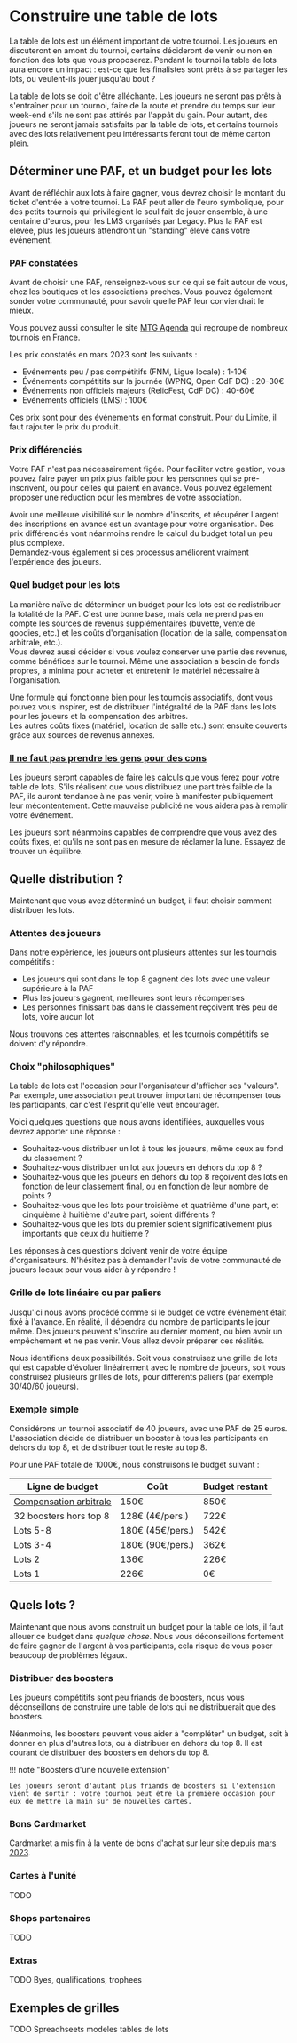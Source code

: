 # Construire une table de lots

La table de lots est un élément important de votre tournoi. Les joueurs en discuteront en amont du tournoi, certains décideront de venir ou non en fonction des lots que vous proposerez. Pendant le tournoi la table de lots aura encore un impact : est-ce que les finalistes sont prêts à se partager les lots, ou veulent-ils jouer jusqu'au bout ?

La table de lots se doit d'être alléchante. Les joueurs ne seront pas prêts à s'entraîner pour un tournoi, faire de la route et prendre du temps sur leur week-end s'ils ne sont pas attirés par l'appât du gain. Pour autant, des joueurs ne seront jamais satisfaits par la table de lots, et certains tournois avec des lots relativement peu intéressants feront tout de même carton plein.


## Déterminer une PAF, et un budget pour les lots

Avant de réfléchir aux lots à faire gagner, vous devrez choisir le montant du ticket d'entrée à votre tournoi. La PAF peut aller de l'euro symbolique, pour des petits tournois qui privilégient le seul fait de jouer ensemble, à une centaine d'euros, pour les LMS organisés par Legacy. Plus la PAF est élevée, plus les joueurs attendront un "standing" élevé dans votre événement.


### PAF constatées

Avant de choisir une PAF, renseignez-vous sur ce qui se fait autour de vous, chez les boutiques et les associations proches. Vous pouvez également sonder votre communauté, pour savoir quelle PAF leur conviendrait le mieux.

Vous pouvez aussi consulter le site [MTG Agenda](https://mtg-agenda.fr/) qui regroupe de nombreux tournois en France.

Les prix constatés en mars 2023 sont les suivants :  
- Evénements peu / pas compétitifs (FNM, Ligue locale) : 1-10€  
- Événements compétitifs sur la journée (WPNQ, Open CdF DC) : 20-30€  
- Événements non officiels majeurs (RelicFest, CdF DC) : 40-60€  
- Evénements officiels (LMS) : 100€  

Ces prix sont pour des événements en format construit. Pour du Limite, il faut rajouter le prix du produit.


### Prix différenciés

Votre PAF n'est pas nécessairement figée. Pour faciliter votre gestion, vous pouvez faire payer un prix plus faible pour les personnes qui se pré-inscrivent, ou pour celles qui paient en avance. Vous pouvez également proposer une réduction pour les membres de votre association.

Avoir une meilleure visibilité sur le nombre d'inscrits, et récupérer l'argent des inscriptions en avance est un avantage pour votre organisation. Des prix différenciés vont néanmoins rendre le calcul du budget total un peu plus complexe.  
Demandez-vous également si ces processus améliorent vraiment l'expérience des joueurs.


### Quel budget pour les lots

La manière naïve de déterminer un budget pour les lots est de redistribuer la totalité de la PAF. C'est une bonne base, mais cela ne prend pas en compte les sources de revenus supplémentaires (buvette, vente de goodies, etc.) et les coûts d'organisation (location de la salle, compensation arbitrale, etc.).  
Vous devrez aussi décider si vous voulez conserver une partie des revenus, comme bénéfices sur le tournoi. Même une association a besoin de fonds propres, a minima pour acheter et entretenir le matériel nécessaire à l'organisation.

Une formule qui fonctionne bien pour les tournois associatifs, dont vous pouvez vous inspirer, est de distribuer l'intégralité de la PAF dans les lots pour les joueurs et la compensation des arbitres.  
Les autres coûts fixes (matériel, location de salle etc.) sont ensuite couverts grâce aux sources de revenus annexes.


### [Il ne faut pas prendre les gens pour des cons](https://www.youtube.com/watch?v=TpRNInscPdE)

Les joueurs seront capables de faire les calculs que vous ferez pour votre table de lots. S'ils réalisent que vous distribuez une part très faible de la PAF, ils auront tendance à ne pas venir, voire à manifester publiquement leur mécontentement. Cette mauvaise publicité ne vous aidera pas à remplir votre événement.

Les joueurs sont néanmoins capables de comprendre que vous avez des coûts fixes, et qu'ils ne sont pas en mesure de réclamer la lune. Essayez de trouver un équilibre.


## Quelle distribution ?

Maintenant que vous avez déterminé un budget, il faut choisir comment distribuer les lots.


### Attentes des joueurs

Dans notre expérience, les joueurs ont plusieurs attentes sur les tournois compétitifs :
- Les joueurs qui sont dans le top 8 gagnent des lots avec une valeur supérieure à la PAF  
- Plus les joueurs gagnent, meilleures sont leurs récompenses  
- Les personnes finissant bas dans le classement reçoivent très peu de lots, voire aucun lot  

Nous trouvons ces attentes raisonnables, et les tournois compétitifs se doivent d'y répondre.


### Choix "philosophiques"

La table de lots est l'occasion pour l'organisateur d'afficher ses "valeurs". Par exemple, une association peut trouver important de récompenser tous les participants, car c'est l'esprit qu'elle veut encourager.

Voici quelques questions que nous avons identifiées, auxquelles vous devrez apporter une réponse :  
- Souhaitez-vous distribuer un lot à tous les joueurs, même ceux au fond du classement ?  
- Souhaitez-vous distribuer un lot aux joueurs en dehors du top 8 ?  
- Souhaitez-vous que les joueurs en dehors du top 8 reçoivent des lots en fonction de leur classement final, ou en fonction de leur nombre de points ?  
- Souhaitez-vous que les lots pour troisième et quatrième d'une part, et cinquième à huitième d'autre part, soient différents ?  
- Souhaitez-vous que les lots du premier soient significativement plus importants que ceux du huitième ?  

Les réponses à ces questions doivent venir de votre équipe d'organisateurs. N'hésitez pas à demander l'avis de votre communauté de joueurs locaux pour vous aider à y répondre !


### Grille de lots linéaire ou par paliers

Jusqu'ici nous avons procédé comme si le budget de votre événement était fixé à l'avance. En réalité, il dépendra du nombre de participants le jour même. Des joueurs peuvent s'inscrire au dernier moment, ou bien avoir un empêchement et ne pas venir. Vous allez devoir préparer ces réalités.

Nous identifions deux possibilités. Soit vous construisez une grille de lots qui est capable d'évoluer linéairement avec le nombre de joueurs, soit vous construisez plusieurs grilles de lots, pour différents paliers (par exemple 30/40/60 joueurs).


### Exemple simple

Considérons un tournoi associatif de 40 joueurs, avec une PAF de 25 euros. L'association décide de distribuer un booster à tous les participants en dehors du top 8, et de distribuer tout le reste au top 8.

Pour une PAF totale de 1000€, nous construisons le budget suivant :

| Ligne de budget | Coût | Budget restant |
| - | - | - |
| [Compensation arbitrale](arbitres.md) | 150€ | 850€ |
| 32 boosters hors top 8 | 128€ (4€/pers.) | 722€ |
| Lots 5-8 | 180€ (45€/pers.) | 542€ |
| Lots 3-4 | 180€ (90€/pers.) | 362€ |
| Lots 2 | 136€ | 226€ |
| Lots 1 | 226€ | 0€ |


## Quels lots ?

Maintenant que nous avons construit un budget pour la table de lots, il faut allouer ce budget dans *quelque chose*. Nous vous déconseillons fortement de faire gagner de l'argent à vos participants, cela risque de vous poser beaucoup de problèmes légaux.


### Distribuer des boosters

Les joueurs compétitifs sont peu friands de boosters, nous vous déconseillons de construire une table de lots qui ne distribuerait que des boosters.

Néanmoins, les boosters peuvent vous aider à "compléter" un budget, soit à donner en plus d'autres lots, ou à distribuer en dehors du top 8. Il est courant de distribuer des boosters en dehors du top 8.

!!! note "Boosters d'une nouvelle extension"

    Les joueurs seront d'autant plus friands de boosters si l'extension vient de sortir : votre tournoi peut être la première occasion pour eux de mettre la main sur de nouvelles cartes.

### Bons Cardmarket

Cardmarket a mis fin à la vente de bons d'achat sur leur site depuis [mars 2023](https://www.cardmarket.com/en/Magic/News/Users-Can-No-Longer-Purchase-Cardmarket-Coupons).


### Cartes à l'unité

TODO


### Shops partenaires

TODO


### Extras

TODO Byes, qualifications, trophees


## Exemples de grilles

TODO Spreadhseets modeles tables de lots
